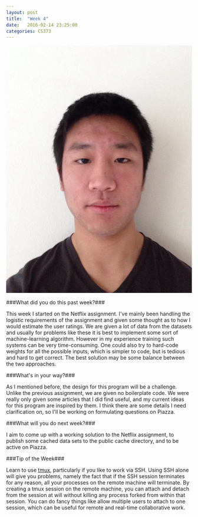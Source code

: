 ```yaml
---
layout: post
title:  "Week 4"
date:   2016-02-14 23:25:00
categories: CS373
---
```


![portrait](http://raw.githubusercontent.com/SrsBusiness/SrsBusiness.github.io/master/images/head.png)

###What did you do this past week?###

This week I started on the Netflix assignment. I've mainly been handling the
logistic requirements of the assignment and given some thought as to how I
would estimate the user ratings. We are given a lot of data from the datasets
and usually for problems like these it is best to implement some sort of
machine-learning algorithm. However in my experience training such systems can
be very time-consuming. One could also try to hard-code weights for all the
possible inputs, which is simpler to code, but is tedious and hard to get
correct. The best solution may be some balance between the two approaches.

###What's in your way?###

As I mentioned before, the design for this program will be a challenge. Unlike
the previous assignment, we are given no boilerplate code. We were really only
given some articles that I did find useful, and my current ideas for this
program are inspired by them. I think there are some details I need
clarification on, so I'll be working on formulating questions on Piazza.

###What will you do next week?###

I aim to come up with a working solution to the Netflix assignment, to publish
some cached data sets to the public cache directory, and to be active on
Piazza.

###Tip of the Week###

Learn to use [tmux](https://tmux.github.io), particularly if you like to work
via SSH. Using SSH alone will give you problems, namely the fact that if the
SSH session terminates for any reason, all your processes on the remote
machine will terminate. By creating a tmux session on the remote machine, you
can attach and detach from the session at will without killing any process
forked from within that session. You can do fancy things like allow multiple
users to attach to one session, which can be useful for remote and real-time
collaborative work.
